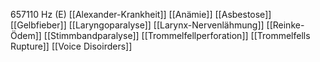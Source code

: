 657110 Hz (E)
[[Alexander-Krankheit]]
[[Anämie]]
[[Asbestose]]
[[Gelbfieber]]
[[Laryngoparalyse]]
[[Larynx-Nervenlähmung]]
[[Reinke-Ödem]]
[[Stimmbandparalyse]]
[[Trommelfellperforation]]
[[Trommelfells Rupture]]
[[Voice Disoirders]]